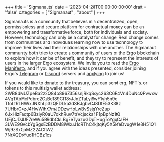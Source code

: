 +++
title = 'Sigmanauts'
date = '2023-04-28T00:00:00-00:00'
draft = 'false'
categories = [ "Sigmanaut" , "about" ]
+++

Sigmanauts is a community that believes in a decentralized, open, permissionless and secure platform for contractual money can be an empowering and transformative force, both for individuals and society. However, technology can only be a catalyst for change. Real change comes from communities and individuals learning how to use technology to improve their lives and their relationships with one another. The Sigmanaut community both tries to create a community of users of the Ergo blockchain to explore how it can be of benefit, and they try to represent the interests of users in the larger Ergo ecosystem. We invite you to read the [Ergo Manifesto](https://ergoplatform.org/en/blog/2021-04-26-the-ergo-manifesto/), and if you agree with the ideas presented, consider joining Ergo's [Telegram](https://t.me/Ergo_Chats) or [Discord](https://discord.gg/RC8M4Bkgsy) servers and [applying](../application) to join us!

If you would like to donate to the treasury, you can send erg, NFT's, or tokens to this multisig wallet address: 2WB8dMUZpeBa2zSQ84o896Z356snjRkqSxyc263C6R4Vn4DuNcQPvwxw<br>4VgTAbMcPdbre2CzBc189Cf18sJJnZTaLyi9wF1yh5n9o<br>TfoLtRLHWixJNXhLp3zQFDLkaSdSBJgbvCJ8DtE53K3Bz<br>7UHbrG4zJ4HwWihX7mJDDzwHoLwBvSsjgYrcZup<br>6JxHizFnqtp6BziyRQaU7qkhRuw7trVcjscka4F1pBpNz1tQ<br>UEjCJDJUF7reWu5BRdbCkLBgZeTyazuGDpTHugToYgqCaFH<br>3LWE9GVcbYgSgsE2BDDM8iWkuJ1cRThC4kjtqKy5X5kfeDvugW1eBH51Q1Wj9zSxCpMZ224CftWZ<br>7NrXQDoYuo1HCBzTcs
